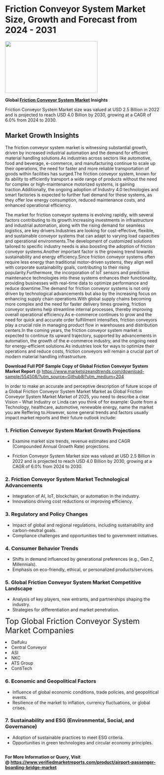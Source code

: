 <H1>Friction Conveyor System Market Size, Growth and Forecast from 2024 - 2031</H1><img class="aligncenter size-medium wp-image-584254" src="https://thirdeyenews.in/wp-content/uploads/2024/09/Global-Market-Research-300x168.jpeg" alt="" width="300" height="168" /><p><strong>Global&nbsp;<a href="https://www.marketsizeandtrends.com/download-sample/554508/?utm_source=Github8j?utm_medium=204">Friction Conveyor System Market</a> Insights</strong></p><p>Friction Conveyor System Market size was valued at USD 2.5 Billion in 2022 and is projected to reach USD 4.0 Billion by 2030, growing at a CAGR of 6.0% from 2024 to 2030.</p><p><h2>Market Growth Insights</h2> <p>The friction conveyor system market is witnessing substantial growth, driven by increased industrial automation and the demand for efficient material handling solutions.As industries across sectors like automotive, food and beverage, e-commerce, and manufacturing continue to scale up their operations, the need for faster and more reliable transportation of goods within facilities has surged.The friction conveyor system, known for its ability to efficiently transport a wide range of products without the need for complex or high-maintenance motorized systems, is gaining traction.Additionally, the ongoing adoption of Industry 4.0 technologies and smart factories is expected to further fuel demand for these systems, as they offer low energy consumption, reduced maintenance costs, and enhanced operational efficiency.</p> <p>The market for friction conveyor systems is evolving rapidly, with several factors contributing to its growth.Increasing investments in infrastructure and industrial automation, along with the rising demand for seamless logistics, are key drivers.Industries are looking for cost-effective, flexible, and sustainable conveyor systems that can adapt to varying load capacities and operational environments.The development of customized solutions tailored to specific industry needs is also boosting the adoption of friction conveyor systems.Another important factor is the growing trend towards sustainability and energy efficiency.Since friction conveyor systems often require less energy than traditional motor-driven systems, they align well with corporate sustainability goals, contributing to their rising popularity.Furthermore, the incorporation of IoT sensors and predictive maintenance technologies into these systems enhances their functionality, providing businesses with real-time data to optimize performance and reduce downtime.The demand for friction conveyor systems is not only driven by technological advancements but also by the increasing focus on enhancing supply chain operations.With global supply chains becoming more complex and the need for faster delivery times growing, friction conveyor systems help streamline internal processes, thereby improving overall operational efficiency.As e-commerce continues to grow and the need for quick and accurate order fulfillment intensifies, friction conveyors play a crucial role in managing product flow in warehouses and distribution centers.In the coming years, the friction conveyor system market is expected to continue its upward trajectory, supported by advancements in automation, the growth of the e-commerce industry, and the ongoing need for energy-efficient solutions.As industries look for ways to optimize their operations and reduce costs, friction conveyors will remain a crucial part of modern material handling infrastructure.</p> <p><span class=""><strong>Download Full PDF Sample Copy of Global Friction Conveyor System Market Report</strong> @ <a href="https://www.marketsizeandtrends.com/download-sample/554508/?utm_source=Github8j?utm_medium=204" target="_blank">https://www.marketsizeandtrends.com/download-sample/554508/?utm_source=Github8j?utm_medium=204</a></span></p><p>In order to make an accurate and perceptive description of future scope of a Global&nbsp;Friction Conveyor System Market Market as Global&nbsp;Friction Conveyor System Market Market of 2025, you need to describe a clear Vision &ndash; What Industry or Linda can you think of for example: Quote from a Technology, healthcare, automotive, renewable energy, name the market you are Reffering to.However, some general trends and factors usually impact market reports and their future outlook include:</p><h3>1.&nbsp;<strong>Friction Conveyor System Market Growth Projections</strong></h3><ul><li>Examine market size trends, revenue estimates and CAGR (Compounded Annual Growth Rate) projections.</li><li><p>Friction Conveyor System Market size was valued at USD 2.5 Billion in 2022 and is projected to reach USD 4.0 Billion by 2030, growing at a CAGR of 6.0% from 2024 to 2030.</p></li></ul><h3>2.&nbsp;<strong>Friction Conveyor System Market Technological Advancements</strong></h3><ul><li>Integration of AI, IoT, blockchain, or automation in the industry.</li><li>Innovations driving cost reductions or improving efficiency.</li></ul><h3>3.&nbsp;<strong>Regulatory and Policy Changes</strong></h3><ul><li>Impact of global and regional regulations, including sustainability and carbon-neutral goals.</li><li>Compliance challenges and opportunities tied to government initiatives.</li></ul><h3>4.&nbsp;<strong>Consumer Behavior Trends</strong></h3><ul><li>Shifts in demand influenced by generational preferences (e.g., Gen Z, Millennials).</li><li>Emphasis on eco-friendly, ethical, or personalized products/services.</li></ul><h3>5.&nbsp;<strong>Global Friction Conveyor System Market Competitive Landscape</strong></h3><ul><li>Analysis of key players, new entrants, and partnerships shaping the industry.</li><li>Strategies for differentiation and market penetration.</li></ul><p data-pm-slice="1 1 []"><span style="color: inherit; font-family: inherit; font-size: 25px;">Top Global Friction Conveyor System Market Companies</span></p><div class="" data-test-id=""><p><li>Daifuku</li><li> Central Conveyor</li><li> ASI</li><li> NKC</li><li> ATS Group</li><li> ContiTech</li></p></div><h3>6.&nbsp;<strong>Economic and Geopolitical Factors</strong></h3><ul><li>Influence of global economic conditions, trade policies, and geopolitical events.</li><li>Resilience of the market to inflation, currency fluctuations, or global crises.</li></ul><h3>7.&nbsp;<strong>Sustainability and ESG (Environmental, Social, and Governance)</strong></h3><ul><li>Adoption of sustainable practices to meet ESG criteria.</li><li>Opportunities in green technologies and circular economy principles.</li></ul><h2><strong style="font-size: 14px;">For More Information or Query, Visit @&nbsp;</strong><a style="background-color: #ffffff; font-size: 14px;" href="https://www.marketsizeandtrends.com/report/friction-conveyor-system-market/" target="_blank">https://www.verifiedmarketreports.com/product/airport-passenger-boarding-bridge-market</a></h2>